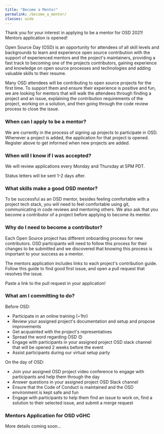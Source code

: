 ```yaml
---
title: "Become a Mentor"
permalink: /become_a_mentor/
classes: wide
---
```


Thank you for your interest in applying to be a mentor for OSD 2021! Mentors application
is opened!

Open Source Day (OSD) is an opportunity for attendees of all skill levels and backgrounds to 
learn and experience open source contribution with the support of experienced mentors and 
the project's maintainers, providing a fast track to becoming one of the projects contributors, 
gaining experience and knowledge on open source processes and technologies and adding valuable 
skills to their resume. 

Many OSD attendees will be contributing to open source projects for the first time. 
To support them and ensure their experience is positive and fun, we are looking for 
mentors that will walk the attendees through finding a project and an issue, explaining 
the contribution requirements of the project, working on a solution, and then going through 
the code review process to close the issue.

### When can I apply to be a mentor? 
We are currently in the process of signing up projects to participate in OSD. Whenever a 
project is added, the application for that project is opened. Register above to get 
informed when new projects are added.

### When will I know if I was accepted? 
We will review applications every Monday and Thursday at 5PM PDT. 

Status letters will be sent 1-2 days after.

### What skills make a good OSD mentor?
To be successful as an OSD mentor, besides feeling comfortable with a project tech stack, 
you will need to feel comfortable using git, communicating in code reviews and mentoring 
others. We also ask that you become a contributor of a project before applying to become 
its mentor. 

### Why do I need to become a contributor?
Each Open Source project has different onboarding process for new contributors. OSD 
participants will need to follow this process for their changes to be submitted and we
discovered that knowing this process is important to your success as a mentor.

The mentors application includes links to each project's contribution guide. 
Follow this guide to find good first issue, and open a pull request that resolves the issue.

Paste a link to the pull request in your application!

### What am I committing to do?
Before OSD:
* Participate in an online training (~1hr)
* Review your assigned project's documentation and setup and propose improvements
* Get acquainted with the project's representatives
* Spread the word regarding OSD 😊 
* Engage with participants in your assigned project OSD slack channel that will be 
opened 2 weeks before the event
* Assist participants during our virtual setup party

On the day of OSD:
* Join your assigned OSD project video conference to engage with participants and help them through the day
* Answer questions in your assigned project OSD Slack channel
* Ensure that the Code of Conduct is maintained and the OSD environment is kept safe and fun
* Engage with participants to help them find an issue to work on, find a solution to their selected issue, and submit a merge request

### Mentors Application for OSD vGHC
More details coming soon...
